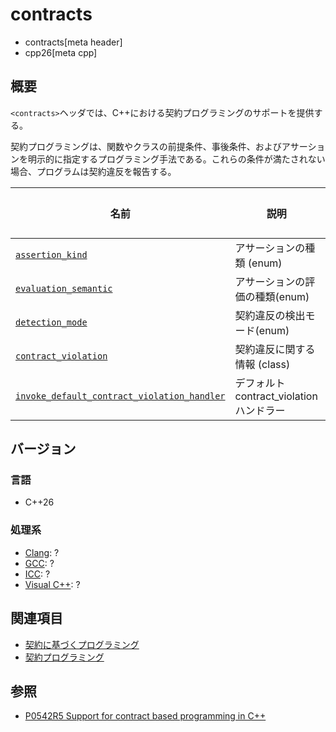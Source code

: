 # contracts
* contracts[meta header]
* cpp26[meta cpp]

## 概要
`<contracts>`ヘッダでは、C++における契約プログラミングのサポートを提供する。

契約プログラミングは、関数やクラスの前提条件、事後条件、およびアサーションを明示的に指定するプログラミング手法である。これらの条件が満たされない場合、プログラムは契約違反を報告する。


| 名前 | 説明 | 対応バージョン |
|------|------|----------------|
| [`assertion_kind`](contracts/assertion_kind.md) | アサーションの種類 (enum) | C++26 |
| [`evaluation_semantic`](contracts/evaluation_semantic.md) | アサーションの評価の種類(enum) | C++26 |
| [`detection_mode`](contracts/detection_mode.md) | 契約違反の検出モード(enum) | C++26 |
| [`contract_violation`](contracts/contract_violation.md) | 契約違反に関する情報 (class) | C++26 |
| [`invoke_default_contract_violation_handler`](contracts/invoke_default_contract_violation_handler.md.nolink) | デフォルトcontract_violationハンドラー | C++26 |

## バージョン
### 言語
- C++26

### 処理系
- [Clang](/implementation.md#clang): ?
- [GCC](/implementation.md#gcc): ?
- [ICC](/implementation.md#icc): ?
- [Visual C++](/implementation.md#visual_cpp): ?

## 関連項目
- [契約に基づくプログラミング](/lang/future/contract-based_programming.md)
- [契約プログラミング](/lang/cpp26/contracts.md)

## 参照
- [P0542R5 Support for contract based programming in C++](http://www.open-std.org/jtc1/sc22/wg21/docs/papers/2018/p0542r5.html)
